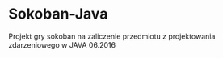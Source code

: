 # Sokoban-Java

Projekt gry sokoban na zaliczenie przedmiotu z projektowania zdarzeniowego w JAVA 
06.2016
